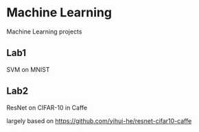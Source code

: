# Machine Learning
Machine Learning projects

## Lab1
SVM on MNIST

## Lab2
ResNet on CIFAR-10 in Caffe

largely based on https://github.com/yihui-he/resnet-cifar10-caffe
